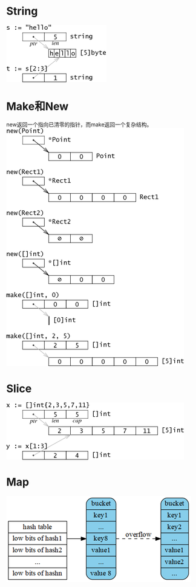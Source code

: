 # **String**
![string](https://github.com/gongshen/GoCase/blob/master/pic/string.png)
# **Make和New**
new返回一个指向已清零的指针，而make返回一个复杂结构。
![make_new](https://github.com/gongshen/GoCase/blob/master/pic/make_new.png)
# **Slice**
![slice](https://github.com/gongshen/GoCase/blob/master/pic/slice.png)
# **Map**
![map](https://github.com/gongshen/GoCase/blob/master/pic/map.png)